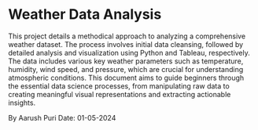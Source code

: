 # Weather Data Analysis

This project details a methodical approach to analyzing a comprehensive weather dataset. The 
process involves initial data cleansing, followed by detailed analysis and visualization using 
Python and Tableau, respectively. The data includes various key weather parameters such as 
temperature, humidity, wind speed, and pressure, which are crucial for understanding 
atmospheric conditions. This document aims to guide beginners through the essential data 
science processes, from manipulating raw data to creating meaningful visual representations 
and extracting actionable insights.

By Aarush Puri 
Date: 01-05-2024 
